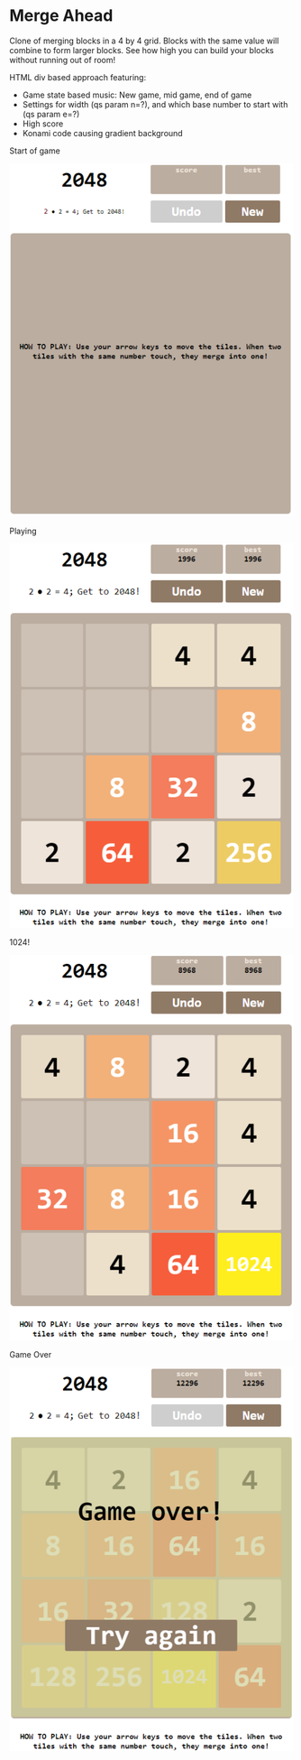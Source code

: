 # Merge Ahead
Clone of merging blocks in a 4 by 4 grid. Blocks with the same value will combine to form larger blocks. See how high you can build your blocks without running out of room!

HTML div based approach featuring:
* Game state based music: New game, mid game, end of game
* Settings for width (qs param n=?), and which base number to start with (qs param e=?)
* High score
* Konami code causing gradient background

Start of game

![Start of Game](./01_Start.PNG)

Playing

![Playing](./02_Play.PNG)

1024!

![1024!](./03_Win.PNG)

Game Over

![Game over](./04_End.PNG)

